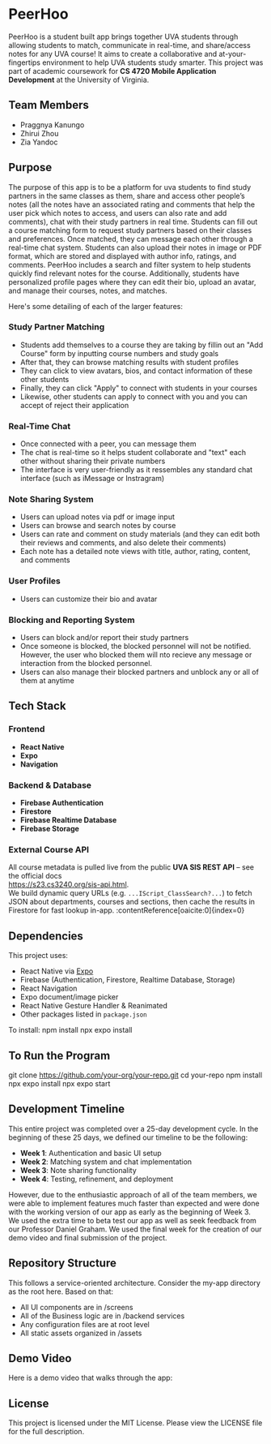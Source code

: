 # PeerHoo

PeerHoo is a student built app brings together UVA students through allowing students to match, communicate in real-time, and share/access notes for any UVA course! It aims to create a collaborative and at-your-fingertips environment to help UVA students study smarter. This project was part of academic coursework for **CS 4720 Mobile Application Development** at the University of Virginia. 

## Team Members
- Praggnya Kanungo 
- Zhirui Zhou 
- Zia Yandoc

## Purpose

The purpose of this app is to be a platform for uva students to find study partners in the same classes as them, share and access other people’s notes (all the notes have an associated rating and comments that help the user pick which notes to access, and users can also rate and add comments), chat with their study partners in real time. Students can fill out a course matching form to request study partners based on their classes and preferences. Once matched, they can message each other through a real-time chat system. Students can also upload their notes in image or PDF format, which are stored and displayed with author info, ratings, and comments. PeerHoo includes a search and filter system to help students quickly find relevant notes for the course. Additionally, students have personalized profile pages where they can edit their bio, upload an avatar, and manage their courses, notes, and matches.

Here's some detailing of each of the larger features:

### Study Partner Matching
- Students add themselves to a course they are taking by fillin out an "Add Course" form by inputting course numbers and study goals
- After that, they can browse matching results with student profiles
- They can click to view avatars, bios, and contact information of these other students
- Finally, they can click "Apply" to connect with students in your courses
- Likewise, other students can apply to connect with you and you can accept of reject their application

### Real-Time Chat
- Once connected with a peer, you can message them
- The chat is real-time so it helps student collaborate and "text" each other without sharing their private numbers
- The interface is very user-friendly as it ressembles any standard chat interface (such as iMessage or Instragram)

### Note Sharing System
- Users can upload notes via pdf or image input
- Users can browse and search notes by course
- Users can rate and comment on study materials (and they can edit both their reviews and comments, and also delete their comments)
- Each note has a detailed note views with title, author, rating, content, and comments

### User Profiles
- Users can customize their bio and avatar

### Blocking and Reporting System
- Users can block and/or report their study partners
- Once someone is blocked, the blocked personnel will not be notified. However, the user who blocked them will nto recieve any message or interaction from the blocked personnel.
- Users can also manage their blocked partners and unblock any or all of them at anytime

## Tech Stack

### Frontend
- **React Native** 
- **Expo** 
- **Navigation** 

### Backend & Database
- **Firebase Authentication** 
- **Firestore** 
- **Firebase Realtime Database** 
- **Firebase Storage** 

### External Course API
All course metadata is pulled live from the public **UVA SIS REST API** – see the official docs  
<https://s23.cs3240.org/sis-api.html>.  
We build dynamic query URLs (e.g. `...IScript_ClassSearch?...`) to fetch JSON about
departments, courses and sections, then cache the results in Firestore for fast lookup in-app. :contentReference[oaicite:0]{index=0}

## Dependencies

This project uses:

- React Native via [Expo](https://expo.dev)
- Firebase (Authentication, Firestore, Realtime Database, Storage)
- React Navigation
- Expo document/image picker
- React Native Gesture Handler & Reanimated
- Other packages listed in `package.json`

To install:
npm install
npx expo install

## To Run the Program
git clone https://github.com/your-org/your-repo.git
cd your-repo
npm install
npx expo install
npx expo start

## Development Timeline

This entire project was completed over a 25-day development cycle. In the beginning of these 25 days, we defined our timeline to be the following:

- **Week 1**: Authentication and basic UI setup
- **Week 2**: Matching system and chat implementation  
- **Week 3**: Note sharing functionality
- **Week 4**: Testing, refinement, and deployment

However, due to the enthusiastic approach of all of the team members, we were able to implement features much faster than expected and were done with the working version of our app as early as the beginning of Week 3. We used the extra time to beta test our app as well as seek feedback from our Professor Daniel Graham. We used the final week for the creation of our demo video and final submission of the project. 

## Repository Structure
This follows a service-oriented architecture. Consider the my-app directory as the root here. Based on that:

- All UI components are in /screens
- All of the Business logic are in /backend services
- Any configuration files are at root level
- All static assets organized in /assets

## Demo Video

Here is a demo video that walks through the app: 

## License

This project is licensed under the MIT License. Please view the LICENSE file for the full description.
